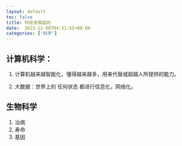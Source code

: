 ```yaml
---
layout: default
toc: false
title: 科技发展趋向
date:  2023-12-08T04:31:55+08:00
categories: ['科学']
---
```


## 计算机科学：

1. 计算机越来越智能化，懂得越来越多，用来代替或超越人所提供的能力。

2. 大数据：世界上的 任何状态 都进行信息化，网络化。 

## 生物科学

1. 治病
2. 寿命
3. 基因



